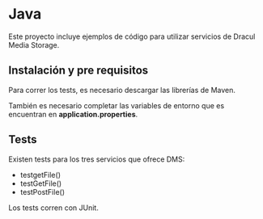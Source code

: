 # Java

Este proyecto incluye ejemplos de código para utilizar servicios de Dracul Media Storage.

## Instalación y pre requisitos

Para correr los tests, es necesario descargar las librerías de Maven.

También es necesario completar las variables de entorno que es encuentran en **application.properties**.

## Tests

Existen tests para los tres servicios que ofrece DMS:
- testgetFile()
- testGetFile()
- testPostFile()

Los tests corren con JUnit.

